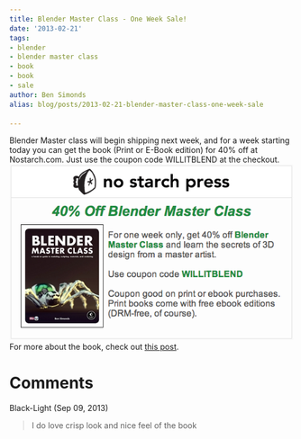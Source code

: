 ```yaml
---
title: Blender Master Class - One Week Sale!
date: '2013-02-21'
tags:
- blender
- blender master class
- book
- book
- sale
author: Ben Simonds
alias: blog/posts/2013-02-21-blender-master-class-one-week-sale

---
```


Blender Master class will begin shipping next week, and for a week starting today you can get the book (Print or E-Book edition) for 40% off at Nostarch.com. Just use the coupon code WILLITBLEND at the checkout. [![Screen Shot 2013-02-21 at 18.09.26](/images/old/screen-shot-2013-02-21-at-18-09-26.png)](http://nostarch.com/blendermasterclass.htm) For more about the book, check out [this post](http://bensimonds.com/2013/01/04/blender-master-class-a-hands-on-guide-to-modeling-sculpting-materials-and-rendering/).





# Comments


Black-Light (Sep 09, 2013)
> I do love crisp look and nice feel of the book
